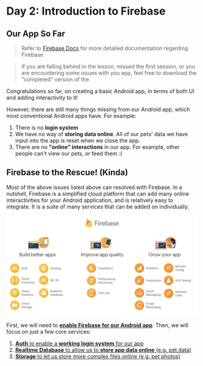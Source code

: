 # Day 2: Introduction to Firebase

## Our App So Far

> Refer to [Firebase Docs](https://firebase.google.com/docs/) for more detailed documentation regarding Firebase

> If you are falling behind in the lesson, missed the first session, or you are encountering some issues with you app, feel free to download the "completed" version of the 

Congratulations so far, on creating a basic Android app, in terms of both UI and adding interactivity to it!

However, there are still many things missing from our Android app, which most conventional Android apps have. For example:

1. There is no **login system**
2. We have no way of **storing data online**. All of our pets' data we have input into the app is reset when we close the app.
3. There are no **"online" interactions** in our app. For example, other people can't view our pets, or feed them :(

## Firebase to the Rescue! (Kinda)

Most of the above issues listed above can resolved with Firebase. In a nutshell, Firebase is a simplified cloud platform that can add many online interactivities for your Android application, and is relatively easy to integrate. It is a suite of many services that can be added on individually.

![](../../imgs/gtc/android/firebase_services.png)


First, we will need to [**enable Firebase for our Android app**](./day2-firebase-sdk.md). Then, we will focus on just a few core services:

1. [**Auth** to enable a **working login system** for our app](./day2-firebase-auth.md)
2. [**Realtime Database** to allow us to **store app data online** (e.g. pet data)](./day2-firebase-db.md)
3. [**Storage** to let us store more complex files online (e.g. pet photos) ](./day2-firebase-storage.md)